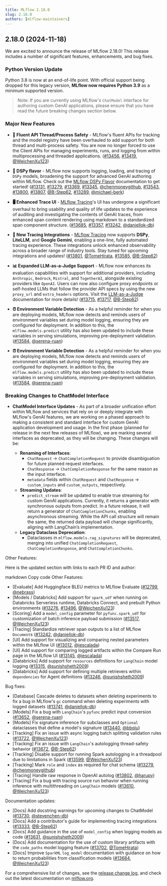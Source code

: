 ```yaml
---
title: MLflow 2.18.0
slug: 2.18.0
authors: [mlflow-maintainers]
---
```


## 2.18.0 (2024-11-18)

We are excited to announce the release of MLflow 2.18.0! This release includes a number of significant features, enhancements, and bug fixes.

### Python Version Update

Python 3.8 is now at an end-of-life point. With official support being dropped for this legacy version, **MLflow now requires Python 3.9**
as a minimum supported version.

> Note: If you are currently using MLflow's `ChatModel` interface for authoring custom GenAI applications, please ensure that you
> have read the future breaking changes section below.

### Major New Features

- **🦺 Fluent API Thread/Process Safety** - MLflow's fluent APIs for tracking and the model registry have been overhauled to add support for both thread and multi-process safety. You are now no longer forced to use the Client APIs for managing experiments, runs, and logging from within multiprocessing and threaded applications. ([#13456](https://github.com/mlflow/mlflow/pull/13456), [#13419](https://github.com/mlflow/mlflow/pull/13419), [@WeichenXu123](https://github.com/WeichenXu123))

- **🧩 DSPy flavor** - MLflow now supports logging, loading, and tracing of `DSPy` models, broadening the support for advanced GenAI authoring within MLflow. Check out the [MLflow DSPy Flavor](https://mlflow.org/docs/latest/llms/dspy/index.html) documentation to get started! ([#13131](https://github.com/mlflow/mlflow/pull/13131), [#13279](https://github.com/mlflow/mlflow/pull/13279), [#13369](https://github.com/mlflow/mlflow/pull/13369), [#13345](https://github.com/mlflow/mlflow/pull/13345), [@chenmoneygithub](https://github.com/chenmoneygithub), [#13543](https://github.com/mlflow/mlflow/pull/13543), [#13800](https://github.com/mlflow/mlflow/pull/13800), [#13807](https://github.com/mlflow/mlflow/pull/13807), [@B-Step62](https://github.com/B-Step62), [#13289](https://github.com/mlflow/mlflow/pull/13289), [@michael-berk](https://github.com/michael-berk))

- **🖥️ Enhanced Trace UI** - [MLflow Tracing](https://mlflow.org/docs/latest/llms/tracing/index.html)'s UI has undergone
  a significant overhaul to bring usability and quality of life updates to the experience of auditing and investigating the contents of GenAI traces, from enhanced span content rendering using markdown to a standardized span component structure. ([#13685](https://github.com/mlflow/mlflow/pull/13685), [#13357](https://github.com/mlflow/mlflow/pull/13357), [#13242](https://github.com/mlflow/mlflow/pull/13242), [@daniellok-db](https://github.com/daniellok-db))

- **🚄 New Tracing Integrations** - [MLflow Tracing](https://mlflow.org/docs/latest/llms/tracing/index.html) now supports **DSPy**, **LiteLLM**, and **Google Gemini**, enabling a one-line, fully automated tracing experience. These integrations unlock enhanced observability across a broader range of industry tools. Stay tuned for upcoming integrations and updates! ([#13801](https://github.com/mlflow/mlflow/pull/13801), [@TomeHirata](https://github.com/TomeHirata), [#13585](https://github.com/mlflow/mlflow/pull/13585), [@B-Step62](https://github.com/B-Step62))

- **📊 Expanded LLM-as-a-Judge Support** - MLflow now enhances its evaluation capabilities with support for additional providers, including `Anthropic`, `Bedrock`, `Mistral`, and `TogetherAI`, alongside existing providers like `OpenAI`. Users can now also configure proxy endpoints or self-hosted LLMs that follow the provider API specs by using the new `proxy_url` and `extra_headers` options. Visit the [LLM-as-a-Judge](https://mlflow.org/docs/latest/llms/llm-evaluate/index.html#llm-as-a-judge-metrics) documentation for more details! ([#13715](https://github.com/mlflow/mlflow/pull/13715), [#13717](https://github.com/mlflow/mlflow/pull/13717), [@B-Step62](https://github.com/B-Step62))

- **⏰ Environment Variable Detection** - As a helpful reminder for when you are deploying models, MLflow now detects and reminds users of environment variables set during model logging, ensuring they are configured for deployment. In addition to this, the `mlflow.models.predict` utility has also been updated to include these variables in serving simulations, improving pre-deployment validation. ([#13584](https://github.com/mlflow/mlflow/pull/13584), [@serena-ruan](https://github.com/serena-ruan))

- **⏰ Environment Variable Detection** - As a helpful reminder for when you are deploying models, MLflow now detects and reminds users of environment variables set during model logging, ensuring they are configured for deployment. In addition to this, the `mlflow.models.predict` utility has also been updated to include these variables in serving simulations, improving pre-deployment validation. ([#13584](https://github.com/mlflow/mlflow/pull/13584), [@serena-ruan](https://github.com/serena-ruan))

### Breaking Changes to ChatModel Interface

- **ChatModel Interface Updates** - As part of a broader unification effort within MLflow and services that rely on or deeply integrate
  with MLflow's GenAI features, we are working on a phased approach to making a consistent and standard interface for custom GenAI
  application development and usage. In the first phase (planned for release in the next few releases of MLflow), we are marking
  several interfaces as deprecated, as they will be changing. These changes will be:

  - **Renaming of Interfaces**:
    - `ChatRequest` → `ChatCompletionRequest` to provide disambiguation for future planned request interfaces.
    - `ChatResponse` → `ChatCompletionResponse` for the same reason as the input interface.
    - `metadata` fields within `ChatRequest` and `ChatResponse` → `custom_inputs` and `custom_outputs`, respectively.
  - **Streaming Updates**:
    - `predict_stream` will be updated to enable true streaming for custom GenAI applications. Currently, it returns a generator with synchronous outputs from predict. In a future release, it will return a generator of `ChatCompletionChunks`, enabling asynchronous streaming. While the API call structure will remain the same, the returned data payload will change significantly, aligning with LangChain’s implementation.
  - **Legacy Dataclass Deprecation**:
    - Dataclasses in `mlflow.models.rag_signatures` will be deprecated, merging into unified `ChatCompletionRequest`, `ChatCompletionResponse`, and `ChatCompletionChunks`.

Other Features:

Here is the updated section with links to each PR ID and author:

markdown
Copy code
Other Features:

- [Evaluate] Add Huggingface BLEU metrics to MLflow Evaluate ([#12799](https://github.com/mlflow/mlflow/pull/12799), [@nebrass](https://github.com/nebrass))
- [Models / Databricks] Add support for `spark_udf` when running on Databricks Serverless runtime, Databricks Connect, and prebuilt Python environments ([#13276](https://github.com/mlflow/mlflow/pull/13276), [#13496](https://github.com/mlflow/mlflow/pull/13496), [@WeichenXu123](https://github.com/WeichenXu123))
- [Scoring] Add a `model_config` parameter for `pyfunc.spark_udf` for customization of batch inference payload submission ([#13517](https://github.com/mlflow/mlflow/pull/13517), [@WeichenXu123](https://github.com/WeichenXu123))
- [Tracing] Standardize retriever span outputs to a list of MLflow `Document`s ([#13242](https://github.com/mlflow/mlflow/pull/13242), [@daniellok-db](https://github.com/daniellok-db))
- [UI] Add support for visualizing and comparing nested parameters within the MLflow UI ([#13012](https://github.com/mlflow/mlflow/pull/13012), [@jescalada](https://github.com/jescalada))
- [UI] Add support for comparing logged artifacts within the Compare Run page in the MLflow UI ([#13145](https://github.com/mlflow/mlflow/pull/13145), [@jescalada](https://github.com/jescalada))
- [Databricks] Add support for `resources` definitions for `LangChain` model logging ([#13315](https://github.com/mlflow/mlflow/pull/13315), [@sunishsheth2009](https://github.com/sunishsheth2009))
- [Databricks] Add support for defining multiple retrievers within `dependencies` for Agent definitions ([#13246](https://github.com/mlflow/mlflow/pull/13246), [@sunishsheth2009](https://github.com/sunishsheth2009))

Bug fixes:

- [Database] Cascade deletes to datasets when deleting experiments to fix a bug in MLflow's `gc` command when deleting experiments with logged datasets ([#13741](https://github.com/mlflow/mlflow/pull/13741), [@daniellok-db](https://github.com/daniellok-db))
- [Models] Fix a bug with `LangChain`'s `pyfunc` predict input conversion ([#13652](https://github.com/mlflow/mlflow/pull/13652), [@serena-ruan](https://github.com/serena-ruan))
- [Models] Fix signature inference for subclasses and `Optional` dataclasses that define a model's signature ([#13440](https://github.com/mlflow/mlflow/pull/13440), [@bbqiu](https://github.com/bbqiu))
- [Tracking] Fix an issue with async logging batch splitting validation rules ([#13722](https://github.com/mlflow/mlflow/pull/13722), [@WeichenXu123](https://github.com/WeichenXu123))
- [Tracking] Fix an issue with `LangChain`'s autologging thread-safety behavior ([#13672](https://github.com/mlflow/mlflow/pull/13672), [@B-Step62](https://github.com/B-Step62))
- [Tracking] Disable support for running Spark autologging in a threadpool due to limitations in Spark ([#13599](https://github.com/mlflow/mlflow/pull/13599), [@WeichenXu123](https://github.com/WeichenXu123))
- [Tracking] Mark `role` and `index` as required for chat schema ([#13279](https://github.com/mlflow/mlflow/pull/13279), [@chenmoneygithub](https://github.com/chenmoneygithub))
- [Tracing] Handle raw response in OpenAI autolog ([#13802](https://github.com/mlflow/mlflow/pull/13802), [@harupy](https://github.com/harupy))
- [Tracing] Fix a bug with tracing source run behavior when running inference with multithreading on `LangChain` models ([#13610](https://github.com/mlflow/mlflow/pull/13610), [@WeichenXu123](https://github.com/WeichenXu123))

Documentation updates:

- [Docs] Add docstring warnings for upcoming changes to ChatModel ([#13730](https://github.com/mlflow/mlflow/pull/13730), [@stevenchen-db](https://github.com/stevenchen-db))
- [Docs] Add a contributor's guide for implementing tracing integrations ([#13333](https://github.com/mlflow/mlflow/pull/13333), [@B-Step62](https://github.com/B-Step62))
- [Docs] Add guidance in the use of `model_config` when logging models as code ([#13631](https://github.com/mlflow/mlflow/pull/13631), [@sunishsheth2009](https://github.com/sunishsheth2009))
- [Docs] Add documentation for the use of custom library artifacts with the `code_paths` model logging feature ([#13702](https://github.com/mlflow/mlflow/pull/13702), [@TomeHirata](https://github.com/TomeHirata))
- [Docs] Improve `SparkML` `log_model` documentation with guidance on how to return probabilities from classification models ([#13684](https://github.com/mlflow/mlflow/pull/13684), [@WeichenXu123](https://github.com/WeichenXu123))

For a comprehensive list of changes, see the [release change log](https://github.com/mlflow/mlflow/releases/tag/v2.18.0), and check out the latest documentation on [mlflow.org](http://mlflow.org/).
